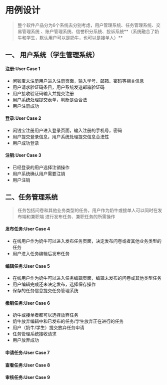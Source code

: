 # 用例设计

> 整个软件产品分为6个系统去分别考虑，用户管理系统、任务管理系统、交易管理系统
、账户管理系统、信誉积分系统、投诉系统**（系统融合了奶牛和学生，默认用户可以是奶牛，也可以是接单人）**

## 一、 用户系统（学生管理系统）
  
  #### 注册:User Case 1
  - 闲钱宝未注册用户进入注册页面，输入学号、邮箱、密码等相关信息
  - 用户请求验证码条目，用户系统发送邮箱验证码
  - 用户接收验证码输入并提交注册
  - 用户系统处理提交表单，判断是否合法
  - 用户注册成功
  
  #### 登录:User Case 2
  - 闲钱宝注册用户进入登录页面，输入注册的手机号，密码
  - 用户提交登录信息，用户系统处理提交信息合法性
  - 用户成功登录
  
  #### 注销:User Case 3
  - 已经登录的用户选择注销操作
  - 用户系统确认用户需要注销
  - 用户注销
  
## 二、任务管理系统
> 任务包括问卷和其他业务类型的任务，用户作为奶牛或接单人可以同时在发布端和兼职端
进行发布任务、兼职任务的所需操作
  
  #### 发布任务:User Case 4
   - 在线用户作为奶牛可以进入发布任务页面，决定发布问卷或者其他业务类型的任务
   - 用户进入任务编辑后发布任务
   
  #### 编辑任务:User Case 5
   - 在线用户作为奶牛可以进入任务编辑页面，编辑未发布的问卷或其他类型任务
   - 用户编辑完成还未决定发布，选择保存操作
   - 保存的任务信息提交任务管理系统
   
  #### 撤销任务:User Case 6
   - 奶牛或接单者都可以选择放弃任务
   - 奶牛放弃编辑中和已发布的任务/学生放弃正在进行的任务
   - 用户（奶牛/学生）提交放弃任务申请
   - 任务管理系统接收请求
   - 用户放弃成功
  
  #### 申请任务:User Case 7
  
  #### 查看任务:User Case 8
  
  #### 审核任务:User Case 9
   
  
   
  
